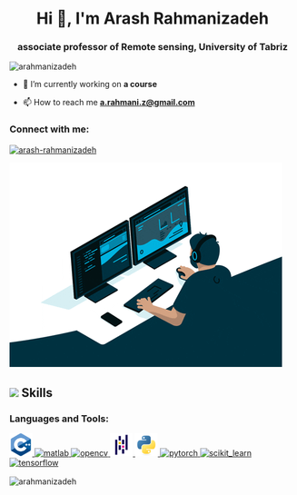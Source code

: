 <h1 align="center">Hi 👋, I'm Arash Rahmanizadeh</h1>
<h3 align="center">associate professor of Remote sensing, University of Tabriz</h3>

<p align="left"> <img src="https://komarev.com/ghpvc/?username=arahmanizadeh&label=Profile%20views&color=0e75b6&style=flat" alt="arahmanizadeh" /> </p>

- 🔭 I’m currently working on **a course**

- 📫 How to reach me **a.rahmani.z@gmail.com**

<h3 align="left">Connect with me:</h3>
<p align="left">
<a href="https://linkedin.com/in/arash-rahmanizadeh" target="blank"><img align="center" src="https://raw.githubusercontent.com/rahuldkjain/github-profile-readme-generator/master/src/images/icons/Social/linked-in-alt.svg" alt="arash-rahmanizadeh" height="30" width="40" /></a>
</p>

<img src="https://github.com/Arahmanizadeh/Arahmanizadeh/blob/main/rightside.gif?raw=true"/>

<h2 align="left"><img src="https://media2.giphy.com/media/QssGEmpkyEOhBCb7e1/giphy.gif?cid=ecf05e47a0n3gi1bfqntqmob8g9aid1oyj2wr3ds3mg700bl&rid=giphy.gif" width ="25"><b> Skills</b></h2>
<h3 align="left">Languages and Tools:</h3>
<p align="left"> <a href="https://www.w3schools.com/cpp/" target="_blank" rel="noreferrer"> <img src="https://raw.githubusercontent.com/devicons/devicon/master/icons/cplusplus/cplusplus-original.svg" alt="cplusplus" width="40" height="40"/> </a> <a href="https://www.mathworks.com/" target="_blank" rel="noreferrer"> <img src="https://upload.wikimedia.org/wikipedia/commons/2/21/Matlab_Logo.png" alt="matlab" width="40" height="40"/> </a> <a href="https://opencv.org/" target="_blank" rel="noreferrer"> <img src="https://www.vectorlogo.zone/logos/opencv/opencv-icon.svg" alt="opencv" width="40" height="40"/> </a> <a href="https://pandas.pydata.org/" target="_blank" rel="noreferrer"> <img src="https://raw.githubusercontent.com/devicons/devicon/2ae2a900d2f041da66e950e4d48052658d850630/icons/pandas/pandas-original.svg" alt="pandas" width="40" height="40"/> </a> <a href="https://www.python.org" target="_blank" rel="noreferrer"> <img src="https://raw.githubusercontent.com/devicons/devicon/master/icons/python/python-original.svg" alt="python" width="40" height="40"/> </a> <a href="https://pytorch.org/" target="_blank" rel="noreferrer"> <img src="https://www.vectorlogo.zone/logos/pytorch/pytorch-icon.svg" alt="pytorch" width="40" height="40"/> </a> <a href="https://scikit-learn.org/" target="_blank" rel="noreferrer"> <img src="https://upload.wikimedia.org/wikipedia/commons/0/05/Scikit_learn_logo_small.svg" alt="scikit_learn" width="40" height="40"/> </a> <a href="https://www.tensorflow.org" target="_blank" rel="noreferrer"> <img src="https://www.vectorlogo.zone/logos/tensorflow/tensorflow-icon.svg" alt="tensorflow" width="40" height="40"/> </a> </p>

<p><img align="center" src="https://github-readme-stats.vercel.app/api/top-langs?username=arahmanizadeh&show_icons=true&locale=en&layout=compact" alt="arahmanizadeh" /></p>


<!--
**Arahmanizadeh/Arahmanizadeh** is a ✨ _special_ ✨ repository because its `README.md` (this file) appears on your GitHub profile.

I used the following links to create this profile:
1- https://rahuldkjain.github.io/gh-profile-readme-generator/
2- https://github.com/durgeshsamariya/awesome-github-profile-readme-templates/tree/master/templates

not used yet:
https://github.com/durgeshsamariya/awesome-github-profile-readme-templates/blob/master/templates/vanzasetia.md
https://github.com/durgeshsamariya/awesome-github-profile-readme-templates/blob/master/templates/Niefee.md
https://github.com/durgeshsamariya/awesome-github-profile-readme-templates/blob/master/templates/0xabdulkhalid.md
https://github.com/durgeshsamariya/awesome-github-profile-readme-templates/blob/master/templates/zeeid.md
https://github.com/ra1nbow1#hi-there-im-ra1nbow-


-->
